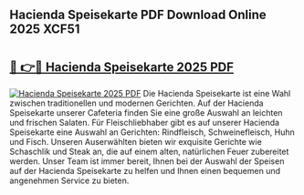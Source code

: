 ## Hacienda Speisekarte PDF Download Online 2025 XCF51

# <h2><a href="http://gc8dgnm.nevu.top/?p=Hacienda+Speisekarte">🔗 👉🔴 Hacienda Speisekarte 2025 PDF</a></h2>

[![Hacienda Speisekarte 2025 PDF](https://i.imgur.com/dBaPXMq.png)](http://gc8dgnm.nevu.top/?p=Hacienda+Speisekarte)
Die Hacienda Speisekarte ist eine Wahl zwischen traditionellen und modernen Gerichten. Auf der Hacienda Speisekarte unserer Cafeteria finden Sie eine große Auswahl an leichten und frischen Salaten. Für Fleischliebhaber gibt es auf unserer Hacienda Speisekarte eine Auswahl an Gerichten: Rindfleisch, Schweinefleisch, Huhn und Fisch. Unseren Auserwählten bieten wir exquisite Gerichte wie Schaschlik und Steak an, die auf einem alten, natürlichen Feuer zubereitet werden. Unser Team ist immer bereit, Ihnen bei der Auswahl der Speisen auf der Hacienda Speisekarte zu helfen und Ihnen einen bequemen und angenehmen Service zu bieten.
